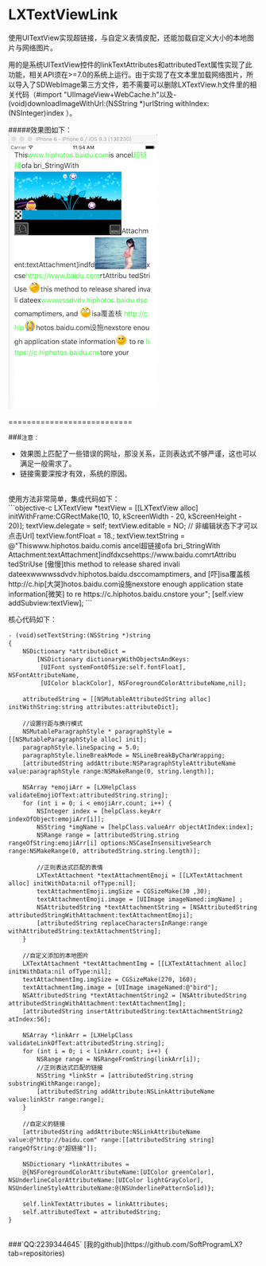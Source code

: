 # LXTextViewLink

使用UITextView实现超链接，与自定义表情皮配，还能加载自定义大小的本地图片与网络图片。

用的是系统UITextView控件的linkTextAttributes和attributedText属性实现了此功能，相关API须在>=7.0的系统上运行。由于实现了在文本里加载网络图片，所以导入了SDWebImage第三方文件，若不需要可以删除LXTextView.h文件里的相关代码（#import "UIImageView+WebCache.h"以及- (void)downloadImageWithUrl:(NSString *)urlString withIndex:(NSInteger)index
）。 

#####效果图如下：<br>
![image](https://github.com/SoftProgramLX/LXTextViewLink/blob/master/TextViewLink/screen.png)

===========================

###`注意：`
* 效果图上匹配了一些错误的网址，那没关系，正则表达式不够严谨，这也可以满足一般需求了。
* 链接需要深按才有效，系统的原因。

<br>
使用方法非常简单，集成代码如下：<br>
```objective-c
    LXTextView *textView = [[LXTextView alloc] initWithFrame:CGRectMake(10, 10, kScreenWidth - 20, kScreenHeight - 20)];
    textView.delegate = self;
    textView.editable = NO; // 非编辑状态下才可以点击Url]
    textView.fontFloat = 18.;
    textView.textString = @"Thiswww.hiphotos.baidu.comis ancel超链接ofa bri_StringWith Attachment:textAttachment]indfdxcsehttps://www.baidu.comrtAttribu tedStriUse [傲慢]this method to release shared invali dateexwwwwssdvdv.hiphotos.baidu.dsccomamptimers, and [吓]isa覆盖核 http://c.hip[大哭]hotos.baidu.com设施nexstore enough application state information[微笑] to re https://c.hiphotos.baidu.cnstore your";
    [self.view addSubview:textView];
```

核心代码如下：<br>
```
- (void)setTextString:(NSString *)string
{
    NSDictionary *attributeDict =
        [NSDictionary dictionaryWithObjectsAndKeys:
         [UIFont systemFontOfSize:self.fontFloat], NSFontAttributeName,
         [UIColor blackColor], NSForegroundColorAttributeName,nil];
    
    attributedString = [[NSMutableAttributedString alloc] initWithString:string attributes:attributeDict];
    
    //设置行距与换行模式
    NSMutableParagraphStyle * paragraphStyle = [[NSMutableParagraphStyle alloc] init];
    paragraphStyle.lineSpacing = 5.0;
    paragraphStyle.lineBreakMode = NSLineBreakByCharWrapping;
    [attributedString addAttribute:NSParagraphStyleAttributeName value:paragraphStyle range:NSMakeRange(0, string.length)];
    
    NSArray *emojiArr = [LXHelpClass validateEmojiOfText:attributedString.string];
    for (int i = 0; i < emojiArr.count; i++) {
        NSInteger index = [helpClass.keyArr indexOfObject:emojiArr[i]];
        NSString *imgName = [helpClass.valueArr objectAtIndex:index];
        NSRange range = [attributedString.string rangeOfString:emojiArr[i] options:NSCaseInsensitiveSearch range:NSMakeRange(0, attributedString.string.length)];
        
        //正则表达式匹配的表情
        LXTextAttachment *textAttachmentEmoji = [[LXTextAttachment alloc] initWithData:nil ofType:nil];
        textAttachmentEmoji.imgSize = CGSizeMake(30 ,30);
        textAttachmentEmoji.image = [UIImage imageNamed:imgName] ;
        NSAttributedString *textAttachmentString = [NSAttributedString attributedStringWithAttachment:textAttachmentEmoji];
        [attributedString replaceCharactersInRange:range withAttributedString:textAttachmentString];
    }
    
    //自定义添加的本地图片
    LXTextAttachment *textAttachmentImg = [[LXTextAttachment alloc] initWithData:nil ofType:nil];
    textAttachmentImg.imgSize = CGSizeMake(270, 160);
    textAttachmentImg.image = [UIImage imageNamed:@"bird"];
    NSAttributedString *textAttachmentString2 = [NSAttributedString attributedStringWithAttachment:textAttachmentImg];
    [attributedString insertAttributedString:textAttachmentString2 atIndex:56];
    
    NSArray *linkArr = [LXHelpClass validateLinkOfText:attributedString.string];
    for (int i = 0; i < linkArr.count; i++) {
        NSRange range = NSRangeFromString(linkArr[i]);
        //正则表达式匹配的链接
        NSString *linkStr = [attributedString.string substringWithRange:range];
        [attributedString addAttribute:NSLinkAttributeName value:linkStr range:range];
    }
    
    //自定义的链接
    [attributedString addAttribute:NSLinkAttributeName value:@"http://baidu.com" range:[[attributedString string] rangeOfString:@"超链接"]];
    
    NSDictionary *linkAttributes =
    @{NSForegroundColorAttributeName:[UIColor greenColor], NSUnderlineColorAttributeName:[UIColor lightGrayColor], NSUnderlineStyleAttributeName:@(NSUnderlinePatternSolid)};
    
    self.linkTextAttributes = linkAttributes;
    self.attributedText = attributedString;
}
```
   
<br>
###`QQ:2239344645`    [我的github](https://github.com/SoftProgramLX?tab=repositories)
<br>
